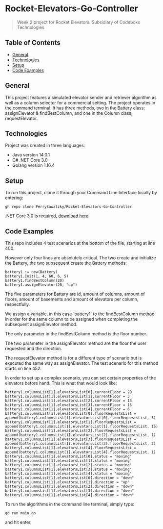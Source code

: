 # Rocket-Elevators-Go-Controller
> Week 2 project for Rocket Elevators. Subsidiary of Codeboxx Technologies
## Table of Contents
* [General](#general)
* [Technologies](#technologies)
* [Setup](#setup)
* [Code Examples](#Code-Examples)

## General
This project features a simulated elevator sender and retriever algorithm as well as a column selector for a commercial setting. The project operates in the command terminal.
It has three methods, two in the Battery class; assignElevator & findBestColumn, and one in the Column class; requestElevator.

## Technologies
Project was created in three languages:
* Java version 14.0.1
* C# .NET Core 3.0
* Golang version 1.16.4

## Setup
To run this project, clone it through your Command Line Interface locally by entering:
```
gh repo clone PerrySawatzky/Rocket-Elevators-Go-Controller
```
.NET Core 3.0 is required, [download here](https://golang.org/doc/install)

## Code Examples
This repo includes 4 test scenarios at the bottom of the file, starting at line 400.

However only four lines are absolutely critical. The two create and initialize the Battery, the two subsequent create the Battery methods:
```
battery1 := new(Battery)
battery1.Init(1, 4, 60, 6, 5)
battery1.findBestColumn(20)
battery1.assignElevator(20, "up")
```
The five parameters for Battery are id, amount of columns, amount of floors, amount of basements and amount of elevators per column, respectfully.

We assign a variable, in this case 'battery1' to the findBestColumn method in order for the same column to be assigned when completing the subsequent assignElevator method. 

The only parameter in the findBestColumn method is the floor number.

The two parameter in the assignElevator method are the floor the user requested and the direction.

The requestElevator method is for a different type of scenario but is executed the same way as assignElevator. The test scenario for this method starts on line 452.

In order to set up a complex scenario, you can set certain properties of the elevators before hand. This is what that would look like:
```
battery1.columnsList[1].elevatorsList[0].currentFloor = 20
battery1.columnsList[1].elevatorsList[1].currentFloor = 3
battery1.columnsList[1].elevatorsList[2].currentFloor = 13
battery1.columnsList[1].elevatorsList[3].currentFloor = 15
battery1.columnsList[1].elevatorsList[4].currentFloor = 6
battery1.columnsList[1].elevatorsList[0].floorRequestsList = append(battery1.columnsList[1].elevatorsList[0].floorRequestsList, 5)
battery1.columnsList[1].elevatorsList[1].floorRequestsList = append(battery1.columnsList[1].elevatorsList[1].floorRequestsList, 15)
battery1.columnsList[1].elevatorsList[2].floorRequestsList = append(battery1.columnsList[1].elevatorsList[2].floorRequestsList, 1)
battery1.columnsList[1].elevatorsList[3].floorRequestsList = append(battery1.columnsList[1].elevatorsList[3].floorRequestsList, 2)
battery1.columnsList[1].elevatorsList[4].floorRequestsList = append(battery1.columnsList[1].elevatorsList[4].floorRequestsList, 1)
battery1.columnsList[1].elevatorsList[0].status = "moving"
battery1.columnsList[1].elevatorsList[1].status = "moving"
battery1.columnsList[1].elevatorsList[2].status = "moving"
battery1.columnsList[1].elevatorsList[3].status = "moving"
battery1.columnsList[1].elevatorsList[4].status = "moving"
battery1.columnsList[1].elevatorsList[0].direction = "down"
battery1.columnsList[1].elevatorsList[1].direction = "up"
battery1.columnsList[1].elevatorsList[2].direction = "down"
battery1.columnsList[1].elevatorsList[3].direction = "down"
battery1.columnsList[1].elevatorsList[4].direction = "down"
```
To run the algorithms in the command line terminal, simply type:
```
go run main.go
```
and hit enter.
